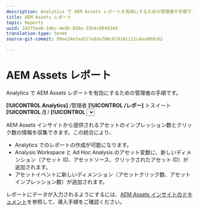 ```yaml
---
description: Analytics で AEM Assets レポートを有効にするための管理者の手順です。
title: AEM Assets レポート
topic: Reports
uuid: 242f5ea0-146c-4edb-928e-35b4c084934d
translation-type: tm+mt
source-git-commit: 99ee24efaa517e8da700c67818c111c4aa90dc02

---
```



# AEM Assets レポート

Analytics で AEM Assets レポートを有効にするための管理者の手順です。

**[!UICONTROL Analytics]** /管理者 **[!UICONTROL /レポー]** トスイート **[!UICONTROL /]** / **[!UICONTROL <select report suite>]** 設定/設定/AEMアセッ **********[!UICONTROL トレポート]**

AEM Assets インサイトから提供されるアセットのインプレッション数とクリック数の情報を収集できます。この統合により、

* Analytics でのレポートの作成が可能になります。
* Analysis Workspace と Ad Hoc Analysis のアセット変数に、新しいディメンション（アセット ID、アセットソース、クリックされたアセット ID）が追加されます。
* アセットイベントに新しいディメンション（アセットクリック数、アセットインプレッション数）が追加されます。

レポートにデータが入力されるようにするには、[AEM Assets インサイトのドキュメント](https://docs.adobe.com/docs/en/aem/6-2/author/assets/managing-assets-touch-ui/asset-insights.html)を参照して、導入手順をご確認ください。

